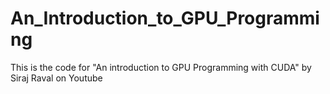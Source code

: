 # An_Introduction_to_GPU_Programming
This is the code for "An introduction to GPU Programming with CUDA" by Siraj Raval on Youtube
